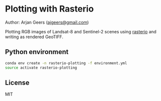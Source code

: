 # Plotting with Rasterio

Author: Arjan Geers (ajgeers@gmail.com)

Plotting RGB images of Landsat-8 and Sentinel-2 scenes using [rasterio](https://mapbox.github.io/rasterio/topics/plotting.html) and writing as rendered GeoTIFF.


## Python environment

```sh
conda env create -n rasterio-plotting -f environment.yml
source activate rasterio-plotting
```


## License

MIT
